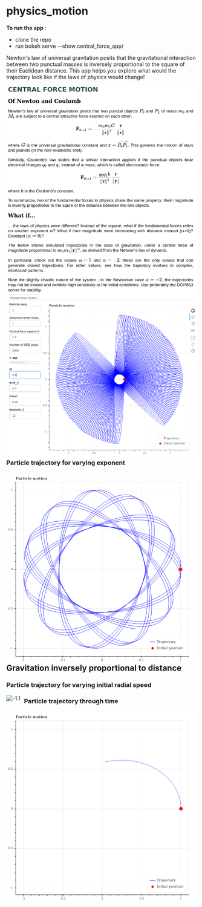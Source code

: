 # physics_motion

**To run the app** :
* clone the repo
* run bokeh serve --show central_force_app/

Newton's law of universal gravitation posits that the gravitational interaction between two punctual masses is inversely proportional to the square of their Euclidean distance. This app helps you explore what would the trajectory look like if the laws of physics would change!
 
<img src="./central_force_app_text.png"
     alt="central_force_text"
     style="float: left; margin-right: 10px;" />

<img src="./central_force_app_example.png"
     alt="central_force_example"
     style="float: left; margin-right: 10px;" />
     
### Particle trajectory for varying exponent 
<img src="./varying_exponent.gif"
     alt="varying_exponent"
     style="float: left; margin-right: 10px;" />

## Gravitation inversely proportional to distance

### Particle trajectory for varying initial radial speed 
<img src="./exponent_-1_varying_drdt0.gif"
     alt="-1.1"
     style="float: left; margin-right: 10px;" />

### Particle trajectory through time
<img src="./exponent_-1_time.gif"
     alt="-1.2"
     style="float: left; margin-right: 10px;" />
